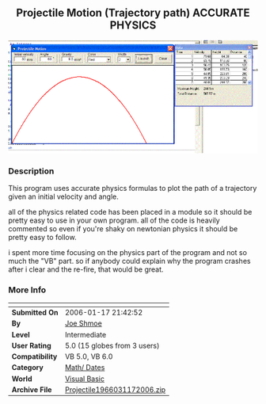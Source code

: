 ﻿<div align="center">

## Projectile Motion \(Trajectory path\) ACCURATE PHYSICS

<img src="PIC200611721448151.GIF">
</div>

### Description

This program uses accurate physics formulas to plot the path of a trajectory given an initial velocity and angle.

all of the physics related code has been placed in a module so it should be pretty easy to use in your own program. all of the code is heavily commented so even if you're shaky on newtonian physics it should be pretty easy to follow.

i spent more time focusing on the physics part of the program and not so much the "VB" part. so if anybody could explain why the program crashes after i clear and the re-fire, that would be great.
 
### More Info
 


<span>             |<span>
---                |---
**Submitted On**   |2006-01-17 21:42:52
**By**             |[Joe Shmoe](https://github.com/Planet-Source-Code/PSCIndex/blob/master/ByAuthor/joe-shmoe.md)
**Level**          |Intermediate
**User Rating**    |5.0 (15 globes from 3 users)
**Compatibility**  |VB 5\.0, VB 6\.0
**Category**       |[Math/ Dates](https://github.com/Planet-Source-Code/PSCIndex/blob/master/ByCategory/math-dates__1-37.md)
**World**          |[Visual Basic](https://github.com/Planet-Source-Code/PSCIndex/blob/master/ByWorld/visual-basic.md)
**Archive File**   |[Projectile1966031172006\.zip](https://github.com/Planet-Source-Code/joe-shmoe-projectile-motion-trajectory-path-accurate-physics__1-64073/archive/master.zip)









